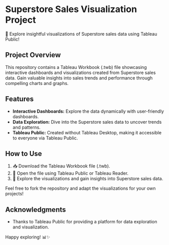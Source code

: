 # Superstore Sales Visualization Project

🚀 Explore insightful visualizations of Superstore sales data using Tableau Public!

## Project Overview
This repository contains a Tableau Workbook (.twb) file showcasing interactive dashboards and visualizations created from Superstore sales data. Gain valuable insights into sales trends and performance through compelling charts and graphs.

## Features
- **Interactive Dashboards:** Explore the data dynamically with user-friendly dashboards.
- **Data Exploration:** Dive into the Superstore sales data to uncover trends and patterns.
- **Tableau Public:** Created without Tableau Desktop, making it accessible to everyone via Tableau Public.

## How to Use
1. 📥 Download the Tableau Workbook file (.twb).
2. 🚀 Open the file using Tableau Public or Tableau Reader.
3. 🧐 Explore the visualizations and gain insights into Superstore sales data.

Feel free to fork the repository and adapt the visualizations for your own projects!

## Acknowledgments
- Thanks to Tableau Public for providing a platform for data exploration and visualization.

Happy exploring! 📊✨
